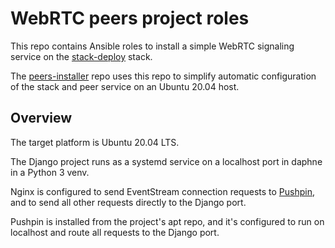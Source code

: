 # WebRTC peers project roles

This repo contains
Ansible roles to install
a simple WebRTC signaling service
on the [stack-deploy](https://github.com/tessercat/stack-deploy) stack.

The [peers-installer](https://github.com/tessercat/peers-installer) repo
uses this repo
to simplify automatic configuration
of the stack and peer service
on an Ubuntu 20.04 host.


## Overview

The target platform
is Ubuntu 20.04 LTS.

The Django project runs
as a systemd service
on a localhost port
in daphne
in a Python 3 venv.

Nginx is configured
to send EventStream connection requests to
[Pushpin](https://pushpin.org),
and to send all other requests
directly to the Django port.

Pushpin is installed from the project's apt repo,
and it's configured to run on localhost
and route all requests to the Django port.
